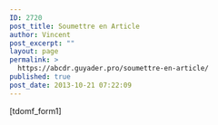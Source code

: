 ```yaml
---
ID: 2720
post_title: Soumettre en Article
author: Vincent
post_excerpt: ""
layout: page
permalink: >
  https://abcdr.guyader.pro/soumettre-en-article/
published: true
post_date: 2013-10-21 07:22:09
---
```

[tdomf_form1]